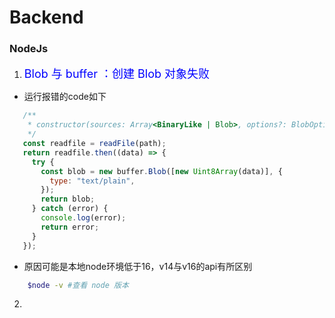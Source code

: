 # Backend

### NodeJs

1. <font size='4' color='blue'>Blob 与 buffer ：创建 Blob 对象失败</font>
- 运行报错的code如下   
```js
   /**
    * constructor(sources: Array<BinaryLike | Blob>, options?: BlobOptions);
    */
   const readfile = readFile(path);
   return readfile.then((data) => {
     try {
       const blob = new buffer.Blob([new Uint8Array(data)], {
         type: "text/plain",
       });
       return blob;
     } catch (error) {
       console.log(error);
       return error;
     }
   });
   ```

- 原因可能是本地node环境低于16，v14与v16的api有所区别
```bash
    $node -v #查看 node 版本
```
2. 
``` js
   

```
